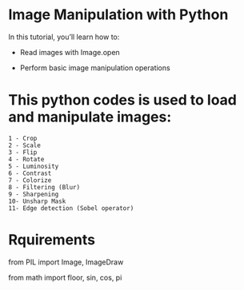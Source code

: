 # Image Manipulation with Python

In this tutorial, you’ll learn how to:

  - Read images with Image.open
  
  - Perform basic image manipulation operations

# This python codes is used to load and manipulate images:
  
    1 - Crop
    2 - Scale
    3 - Flip
    4 - Rotate
    5 - Luminosity
    6 - Contrast
    7 - Colorize
    8 - Filtering (Blur)
    9 - Sharpening
    10- Unsharp Mask
    11- Edge detection (Sobel operator)
    
 
# Rquirements

  from PIL import Image, ImageDraw

  from math import floor, sin, cos, pi
